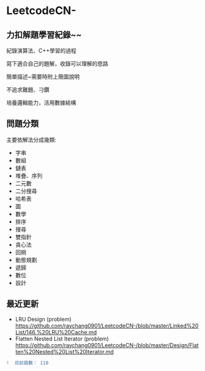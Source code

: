 # LeetcodeCN-   

## 力扣解題學習紀錄~~

紀錄演算法、C++學習的過程    
 
寫下適合自己的題解，收錄可以理解的思路    

簡單描述~需要時附上簡圖說明    

不追求難題、刁鑽    

培養邏輯能力，活用數據結構


## 問題分類

主要依解法分成幾類:

* 字串
* 數組
* 鏈表
* 堆疊、序列
* 二元數
* 二分搜尋
* 哈希表
* 圖
* 數學
* 排序
* 搜尋
* 雙指針
* 貪心法
* 回朔
* 動態規劃
* 遞歸
* 數位
* 設計
## 最近更新

* LRU Design (problem)
https://github.com/raychang0901/LeetcodeCN-/blob/master/Linked%20List/146.%20LRU%20Cache.md
* Flatten Nested List Iterator (problem)
https://github.com/raychang0901/LeetcodeCN-/blob/master/Design/Flatten%20Nested%20List%20Iterator.md
 
```diff
!  目前題數： 110

```
